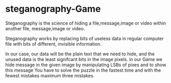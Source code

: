 # steganography-Game

Steganography is the science of hiding a file,message,image or video within another file,
message,image or video.

Steganography works by replacing bits of useless data in regular computer file with bits of different,
invisible information.

In our case, our data will be the plain text that we need to hide, and the unused data is the least signifcant bits in the image pixels.
in our Game we hide message in the given image by manipulating LSBs of pixes and to show this message You have to solve the puzzle
in the fastest time and with the fewest mistakes maximum three mistakes.


